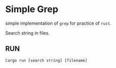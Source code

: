 # Simple Grep
simple implementation of `grep` for practice of `rust`.

Search string in files.

## RUN
```
Cargo run [search string] [filename]
```